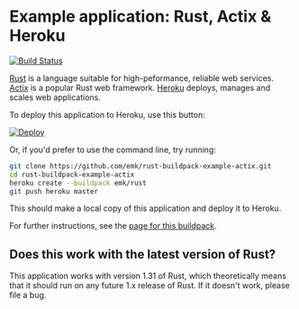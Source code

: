 # Example application: Rust, Actix & Heroku

[![Build Status](https://travis-ci.org/emk/rust-buildpack-example-actix.svg?branch=master)](https://travis-ci.org/emk/rust-buildpack-example-actix)

[Rust][] is a language suitable for high-peformance, reliable web services. [Actix][] is a popular Rust web framework. [Heroku][] deploys, manages and scales web applications.

[Rust]: https://www.rust-lang.org/
[Actix]: https://actix.rs/
[Heroku]: https://www.heroku.com/

To deploy this application to Heroku, use this button:

[![Deploy](https://www.herokucdn.com/deploy/button.svg)](https://heroku.com/deploy)

Or, if you'd prefer to use the command line, try running:

``` sh
git clone https://github.com/emk/rust-buildpack-example-actix.git
cd rust-buildpack-example-actix
heroku create --buildpack emk/rust
git push heroku master
```

This should make a local copy of this application and deploy it to Heroku.

For further instructions, see the [page for this buildpack][buildpack].

[buildpack]: https://github.com/emk/heroku-buildpack-rust

## Does this work with the latest version of Rust?

This application works with version 1.31 of Rust, which theoretically means
that it should run on any future 1.x release of Rust. If it doesn't work,
please file a bug.

